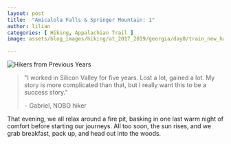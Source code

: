 ```yaml
---
layout: post
title:  "Amicalola Falls & Springer Mountain: 1"
author: lilian
categories: [ Hiking, Appalachian Trail ]
image: assets/blog_images/hiking/at_2017_2019/georgia/day0/train_new_haven.JPG

---
```



<img src = "{{ site.baseurl }}/assets/blog_images/hiking/at_2017_2019/georgia/day0/prior_year_hikers.JPEG" alt = "Hikers from Previous Years" />

> "I worked in Silicon Valley for five years. Lost a lot, gained a lot. My story is more complicated than that, but I really want this to be a success story."
> 
> ⁃ Gabriel, NOBO hiker

That evening, we all relax around a fire pit, basking in one last warm night of comfort before starting our journeys. All too soon, the sun rises, and we grab breakfast, pack up, and head out into the woods.
